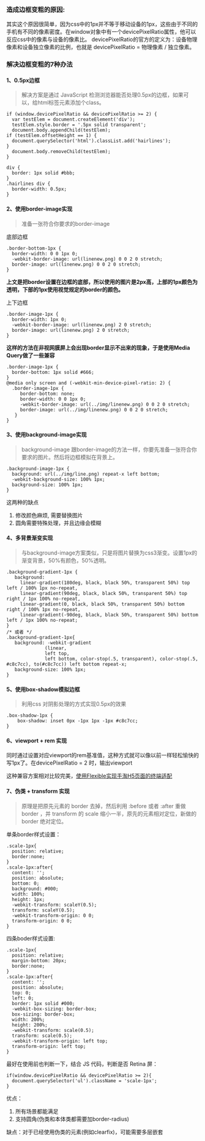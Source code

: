 ### 造成边框变粗的原因:
其实这个原因很简单，因为css中的1px并不等于移动设备的1px，这些由于不同的手机有不同的像素密度。在window对象中有一个devicePixelRatio属性，他可以反应css中的像素与设备的像素比。
devicePixelRatio的官方的定义为：设备物理像素和设备独立像素的比例，也就是 devicePixelRatio = 物理像素 / 独立像素。

### 解决边框变粗的7种办法
#### 1、0.5px边框

> 解决方案是通过 JavaScript 检测浏览器能否处理0.5px的边框，如果可以，给html标签元素添加个class。

    if (window.devicePixelRatio && devicePixelRatio >= 2) {
      var testElem = document.createElement('div');
      testElem.style.border = '.5px solid transparent';
      document.body.appendChild(testElem);
    if (testElem.offsetHeight == 1) {
      document.querySelector('html').classList.add('hairlines');
    }
      document.body.removeChild(testElem);
    }

    div {
      border: 1px solid #bbb;
    }
    .hairlines div {
      border-width: 0.5px;
    }

#### 2、使用border-image实现
> 准备一张符合你要求的border-image

底部边框

    .border-bottom-1px {
      border-width: 0 0 1px 0;
      -webkit-border-image: url(linenew.png) 0 0 2 0 stretch;
      border-image: url(linenew.png) 0 0 2 0 stretch;
    }

**上文是把border设置在边框的底部，所以使用的图片是2px高，上部的1px颜色为透明，下部的1px使用视觉规定的border的颜色。**

上下边框

    .border-image-1px {
      border-width: 1px 0;
      -webkit-border-image: url(linenew.png) 2 0 stretch;
      border-image: url(linenew.png) 2 0 stretch;
    }
**这样的方法在非视网膜屏上会出现border显示不出来的现象，于是使用Media Query做了一些兼容**

    .border-image-1px {
      border-bottom: 1px solid #666;
    }
    @media only screen and (-webkit-min-device-pixel-ratio: 2) {
      .border-image-1px {
         border-bottom: none;
         border-width: 0 0 1px 0;
         -webkit-border-image: url(../img/linenew.png) 0 0 2 0 stretch;
         border-image: url(../img/linenew.png) 0 0 2 0 stretch;
       }
    }

#### 3、使用background-image实现

> background-image 跟border-image的方法一样，你要先准备一张符合你要求的图片。然后将边框模拟在背景上。

    .background-image-1px {
      background: url(../img/line.png) repeat-x left bottom;
      -webkit-background-size: 100% 1px;
      background-size: 100% 1px;
    }

这两种的缺点
1. 修改颜色麻烦, 需要替换图片
2. 圆角需要特殊处理，并且边缘会模糊


#### 4、多背景渐变实现

> 与background-image方案类似，只是将图片替换为css3渐变。设置1px的渐变背景，50%有颜色，50%透明。


    .background-gradient-1px {
       background:
         linear-gradient(180deg, black, black 50%, transparent 50%) top left / 100% 1px no-repeat,
         linear-gradient(90deg, black, black 50%, transparent 50%) top right / 1px 100% no-repeat,
         linear-gradient(0, black, black 50%, transparent 50%) bottom right / 100% 1px no-repeat,
         linear-gradient(-90deg, black, black 50%, transparent 50%) bottom left / 1px 100% no-repeat;
    }
    /* 或者 */
    .background-gradient-1px{
       background: -webkit-gradient
                  (linear, 
                  left top, 
                  left bottom, color-stop(.5, transparent), color-stop(.5, #c8c7cc), to(#c8c7cc)) left bottom repeat-x;
       background-size: 100% 1px;
    }

#### 5、使用box-shadow模拟边框

> 利用css 对阴影处理的方式实现0.5px的效果

    .box-shadow-1px {
        box-shadow: inset 0px -1px 1px -1px #c8c7cc;
    }

#### 6、viewport + rem 实现

同时通过设置对应viewport的rem基准值，这种方式就可以像以前一样轻松愉快的写1px了。在devicePixelRatio = 2 时，输出viewport

这种兼容方案相对比较完美，[使用Flexible实现手淘H5页面的终端适配](https://github.com/amfe/article/issues/17)

#### 7、伪类 + transform 实现

> 原理是把原先元素的 border 去掉，然后利用 :before 或者 :after 重做 border ，并 transform 的 scale 缩小一半，原先的元素相对定位，新做的 border 绝对定位。

单条border样式设置：

    .scale-1px{
      position: relative;
      border:none;
    }
    .scale-1px:after{
      content: '';
      position: absolute;
      bottom: 0;
      background: #000;
      width: 100%;
      height: 1px;
      -webkit-transform: scaleY(0.5);
      transform: scaleY(0.5);
      -webkit-transform-origin: 0 0;
      transform-origin: 0 0;
    }

四条boder样式设置:

    .scale-1px{
      position: relative;
      margin-bottom: 20px;
      border:none;
    }
    .scale-1px:after{
      content: '';
      position: absolute;
      top: 0;
      left: 0;
      border: 1px solid #000;
      -webkit-box-sizing: border-box;
      box-sizing: border-box;
      width: 200%;
      height: 200%;
      -webkit-transform: scale(0.5);
      transform: scale(0.5);
      -webkit-transform-origin: left top;
      transform-origin: left top;
    }

最好在使用前也判断一下，结合 JS 代码，判断是否 Retina 屏：
    
    if(window.devicePixelRatio && devicePixelRatio >= 2){
      document.querySelector('ul').className = 'scale-1px';
    }
优点：
1. 所有场景都能满足
2. 支持圆角(伪类和本体类都需要加border-radius)

缺点：对于已经使用伪类的元素(例如clearfix)，可能需要多层嵌套